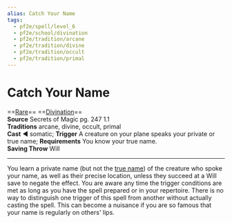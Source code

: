 ```yaml
---
alias: Catch Your Name
tags:
  - pf2e/spell/level_6
  - pf2e/school/divination
  - pf2e/tradition/arcane
  - pf2e/tradition/divine
  - pf2e/tradition/occult
  - pf2e/tradition/primal
---
```


# Catch Your Name

==[Rare](Rare.md)== ==[Divination](Divination.md)==  
__Source__ Secrets of Magic pg. 247 1.1  
**Traditions** arcane, divine, occult, primal  
**Cast** ◄ somatic; **Trigger** A creature on your plane speaks your private or true name; **Requirements** You know your true name.  
**Saving Throw** Will

---

You learn a private name (but not the [true name](True%20Names.md)) of the creature who spoke your name, as well as their precise location, unless they succeed at a Will save to negate the effect. You are aware any time the trigger conditions are met as long as you have the spell prepared or in your repertoire. There is no way to distinguish one trigger of this spell from another without actually casting the spell. This can become a nuisance if you are so famous that your name is regularly on others' lips.
